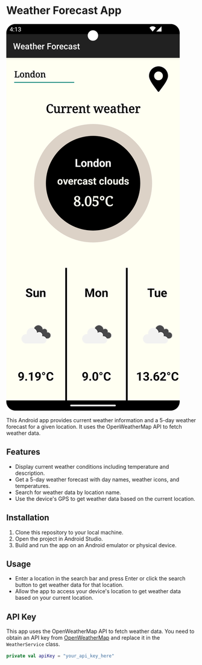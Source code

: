 # Weather Forecast App

![Screenshot](images/weatherForecast.png)


This Android app provides current weather information and a 5-day weather forecast for a given location. It uses the OpenWeatherMap API to fetch weather data.

## Features

- Display current weather conditions including temperature and description.
- Get a 5-day weather forecast with day names, weather icons, and temperatures.
- Search for weather data by location name.
- Use the device's GPS to get weather data based on the current location.

## Installation

1. Clone this repository to your local machine.
2. Open the project in Android Studio.
3. Build and run the app on an Android emulator or physical device.

## Usage

- Enter a location in the search bar and press Enter or click the search button to get weather data for that location.
- Allow the app to access your device's location to get weather data based on your current location.

## API Key

This app uses the OpenWeatherMap API to fetch weather data. You need to obtain an API key from [OpenWeatherMap](https://openweathermap.org/api) and replace it in the `WeatherService` class.

```kotlin
private val apiKey = "your_api_key_here"
